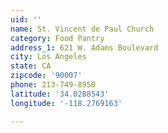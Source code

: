 ```yaml
---
uid: ''
name: St. Vincent de Paul Church
category: Food Pantry
address_1: 621 W. Adams Boulevard
city: Los Angeles
state: CA
zipcode: '90007'
phone: 213-749-8950
latitude: '34.0288543'
longitude: '-118.2769163'

---
```

